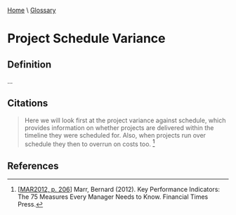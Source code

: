 [Home](../../index.html) \ [Glossary](glossary.html)

# Project Schedule Variance

## Definition

...  

## Citations

> Here we will look first at the project variance against schedule, which provides information on whether projects are delivered within the timeline they were scheduled for. Also, when projects run over schedule they then to overrun on costs too. [^1] 

## References

[^1]: [[MAR2012, p. 206](../references/books/Key-Performance-Indicators-The-75-Measures-Every-Manager-Needs-to-Know.html)] Marr, Bernard (2012). Key Performance Indicators: The 75 Measures Every Manager Needs to Know. Financial Times Press.
